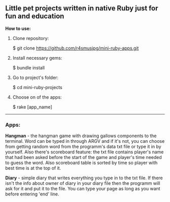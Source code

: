 ## Little pet projects written in native Ruby just for fun and education
**How to use:**
1. Clone repository:


	$ git clone https://github.com/r4smusjpg/mini-ruby-apps.git
2. Install necessary gems:


	$ bundle install
3. Go to project's folder:


	$ cd mini-ruby-projects
4. Choose on of the apps:


	$ rake [app_name]
___
### Apps:

**Hangman** - the hangman game with drawing gallows components to the terminal.
Word can be typed in through ARGV and if it's not, you can choose from getting random word
from the programm's data txt file or type it in by yourself. Also there's scoreboard feature: 
the txt file contains player's name that had been asked before the start of the game and player's time needed to guess the word.
Also scoreboard table is sorted by time so player with best time is at the top of it.

**Diary** - simple diary that writes everything you type in to the txt file.
If there isn't the info about owner of diary in your diary file then the programm will ask for it and put it to the file.
You can type your page as long as you want before entering 'end' line.